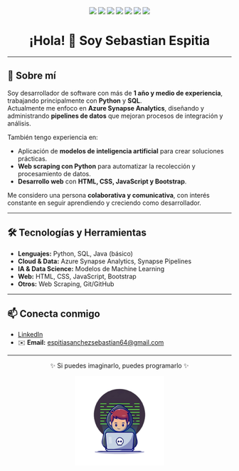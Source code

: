 <!-- Badges de tecnologías -->
<p align="center">
  <img src="https://img.shields.io/badge/python-3670A0?style=for-the-badge&logo=python&logoColor=ffdd54"/>
  <img src="https://img.shields.io/badge/sqlite-%2307405e.svg?style=for-the-badge&logo=sqlite&logoColor=white"/>
  <img src="https://img.shields.io/badge/Microsoft%20SQL%20Server-CC2927?style=for-the-badge&logo=microsoft%20sql%20server&logoColor=white"/>
  <img src="https://img.shields.io/badge/pandas-%23150458.svg?style=for-the-badge&logo=pandas&logoColor=white"/>
  <img src="https://img.shields.io/badge/git-%23F05033.svg?style=for-the-badge&logo=git&logoColor=white"/>
  <img src="https://img.shields.io/badge/html5-%23E34F26.svg?style=for-the-badge&logo=html5&logoColor=white"/>
  <img src="https://img.shields.io/badge/java-%23ED8B00.svg?style=for-the-badge&logo=java&logoColor=white"/>
</p>

<h1 align="center">¡Hola! 👋 Soy Sebastian Espitia</h1>

---

## 🚀 Sobre mí

Soy desarrollador de software con más de **1 año y medio de experiencia**, trabajando principalmente con **Python** y **SQL**.  
Actualmente me enfoco en **Azure Synapse Analytics**, diseñando y administrando **pipelines de datos** que mejoran procesos de integración y análisis.  

También tengo experiencia en:  
- Aplicación de **modelos de inteligencia artificial** para crear soluciones prácticas.  
- **Web scraping con Python** para automatizar la recolección y procesamiento de datos.  
- **Desarrollo web** con **HTML, CSS, JavaScript y Bootstrap**.  

Me considero una persona **colaborativa y comunicativa**, con interés constante en seguir aprendiendo y creciendo como desarrollador.  

---

## 🛠️ Tecnologías y Herramientas

- **Lenguajes:** Python, SQL, Java (básico)  
- **Cloud & Data:** Azure Synapse Analytics, Synapse Pipelines  
- **IA & Data Science:** Modelos de Machine Learning  
- **Web:** HTML, CSS, JavaScript, Bootstrap  
- **Otros:** Web Scraping, Git/GitHub  

---

## 📫 Conecta conmigo

- [LinkedIn](https://www.linkedin.com/in/sebastian-espitia-sanchez-725454243/)  
- ✉️ **Email:** espitiasanchezsebastian64@gmail.com  

---

<p align="center">✨ Si puedes imaginarlo, puedes programarlo ✨</p>

<p align="center">
  <img src="https://raw.githubusercontent.com/SebastianEspitiaS/SebastianEspitiaS/f98c06392bdac8e972d03332cea3fed377977efa/Logo%20Github.png" alt="Logo" width="200"/>
</p>
